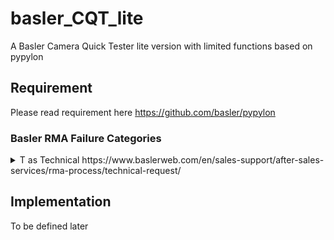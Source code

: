 # basler_CQT_lite
A Basler Camera Quick Tester lite version with limited functions based on pypylon

## Requirement
Please read requirement here  https://github.com/basler/pypylon

### Basler RMA Failure Categories
<details>
  <summary>T as Technical https://www.baslerweb.com/en/sales-support/after-sales-services/rma-process/technical-request/ </summary>
  
  ### T1: Problems with camera cleanness
  * Camera sends normal images but spots are seen within images or by visual inspection.
Every Basler camera is tested for dirt/defects in the optical path during the production test procedure according to the sensor specification.
  ### T2: Image from camera does not look like expected
  * Camera is picked up and reacting OK but live image looks bad - systematic patterns.
  ### T3: Problems with I/O port of the camera
  * Camera is picked up and reacting OK in free run mode but external triggering / flash control is not working.
  ### T4: Camera is not detected
  * Camera is not reachable, not reacting, or LED off.
  ### T5: Camera behavior
  * Settings cannot be adjusted at all or not within the expected range. Camera won’t reach the specified limits.
  </details>
  
 ## Implementation
 To be defined later
